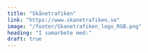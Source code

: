 ```yaml
---
title: "Skånetrafiken"
link: "https://www.skanetrafiken.se"
image: "/footer/Skanetrafiken_logo_RGB.png"
heading: "I samarbete med:"
draft: true
---
```

